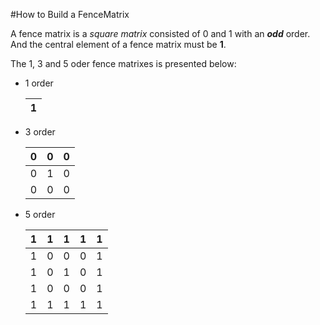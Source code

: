 #How to Build a FenceMatrix

A fence matrix is a _square matrix_ consisted of 0 and 1 with an _**odd**_ order. And the central element of a fence matrix must be **1**. 

The 1, 3 and 5 oder fence matrixes is presented below:
* 1 order 

    1|
    ------|
* 3 order

    0|0|0
    ------|------|------
    0|1|0
    0|0|0

* 5 order

    1|1|1|1|1
    ------|------|------|------|------
    1|0|0|0|1
    1|0|1|0|1
    1|0|0|0|1
    1|1|1|1|1
